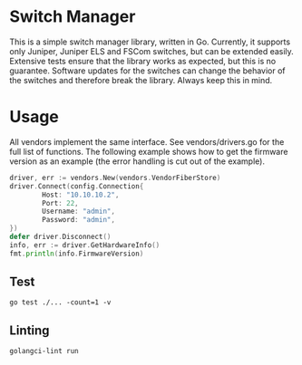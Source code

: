 # Switch Manager

This is a simple switch manager library, written in Go. Currently, it supports only
Juniper, Juniper ELS and FSCom switches, but can be extended easily. Extensive
tests ensure that the library works as expected, but this is no guarantee. Software
updates for the switches can change the behavior of the switches and therefore break
the library. Always keep this in mind.

# Usage

All vendors implement the same interface. See vendors/drivers.go for the full
list of functions. The following example shows how to get the firmware version
as an example (the error handling is cut out of the example).

```go
driver, err := vendors.New(vendors.VendorFiberStore)
driver.Connect(config.Connection{
	    Host: "10.10.10.2",
		Port: 22,
		Username: "admin",
		Password: "admin",
})
defer driver.Disconnect()
info, err := driver.GetHardwareInfo()
fmt.println(info.FirmwareVersion)
```

## Test

    go test ./... -count=1 -v

## Linting

    golangci-lint run
